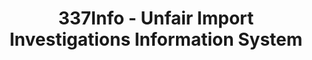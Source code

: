 ---
bigquery: https://console.cloud.google.com/bigquery?p=patents-public-data&d=usitc_investigations&page=dataset&project=sheets-management-319211
citation: US International Trade Commission 337Info Unfair Import Investigations Information
  System
contributors: US International Trade Comission
cost: None
description: US International Trade Commission 337Info Unfair Import Investigations
  Information System contains data on investigations done under Section 337. Section
  337 declares the infringement of certain statutory intellectual property rights
  and other forms of unfair competition in import trade to be unlawful practices.
  Most Section 337 investigations involve allegations of patent or registered trademark
  infringement.
documentation: FAQ and tutorial available on the site
last_edit: 04/09/2022, 14:27:52
location: https://pubapps2.usitc.gov/337external/
maintained_by: US International Trade Comission
schema_fields:
- actualStartDateEvidHear
- teoIdIssueDate
- id
- htsNumbers
- trademarkNumbers
- endDateMarkmanHearing
- dateCreated
- ouiiAttorney
- respondent
- finalIdOnViolationDue
- markmanHearing
- startDateMarkmanHearing
- investigationTermDate
- targetDate
- finalIdOnViolationIssue
- issueDateOtherNonFinal
- docketNo
- investigationNo
- patentNumber
- currentStatus
- ouiiParticipation
- scheduledStartDateEvidHear
- aljAssigned
- lastUpdated
- invUnfairAct
- complainant
- teoProceedingInvolved
- teoReliefGranted
- gcAttorney
- scheduledEndDateEvidHear
- cafcAppeals
- investigationType
- title
- teoIdDueDate
- patentNumbers
- copyrightNumbers
- publication_number
- finalDetNoViolation
- currentActiveALJ
- dateComplaintFiled
- actualEndDateEvidHear
- internalRemand
- dateOfPublicationFrNotice
- finalDetViolation
shortname: unfair_import_investigations
tags:
- import
- legal
- trade
timeframe: 2008-2021 (prior to 2008 downloadable as a JSON file)
title: 337Info - Unfair Import Investigations Information System
uuid: 2721f5ec-e599-4890-9265-9706719fc71e
---
